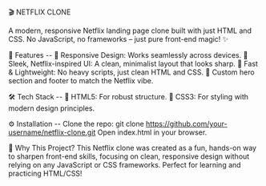 🎬 NETFLIX CLONE

A modern, responsive Netflix landing page clone built with just HTML and CSS. No JavaScript, no frameworks – just pure front-end magic! ✨

🌟 Features --
📱 Responsive Design: Works seamlessly across devices.
🎨 Sleek, Netflix-inspired UI: A clean, minimalist layout that looks sharp.
🚀 Fast & Lightweight: No heavy scripts, just clean HTML and CSS.
🌈 Custom hero section and footer to match the Netflix vibe.

🛠️ Tech Stack --
🧱 HTML5: For robust structure.
🎨 CSS3: For styling with modern design principles.

⚙️ Installation --
Clone the repo:
git clone https://github.com/your-username/netflix-clone.git
Open index.html in your browser.

🤔 Why This Project?
This Netflix clone was created as a fun, hands-on way to sharpen front-end skills, focusing on clean, responsive design without relying on any JavaScript or CSS frameworks. Perfect for learning and practicing HTML/CSS!
